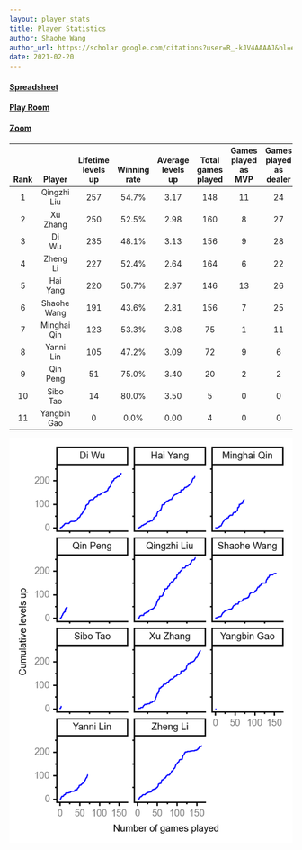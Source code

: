 ```yaml
---
layout: player_stats
title: Player Statistics
author: Shaohe Wang
author_url: https://scholar.google.com/citations?user=R_-kJV4AAAAJ&hl=en
date: 2021-02-20
---
```


#### [Spreadsheet](https://docs.google.com/spreadsheets/d/1So3PBr9gV3I0LzApZOgJlQew2QjM1wAiWhR50rAnHRg/edit#gid=2137801449)
#### [Play Room](https://playingcards.io/a3775q)
#### [Zoom](https://ucsf.zoom.us/j/91360570376?pwd=SmN6aFNPY3UzdEp3M0tmQ1ViUkdQUT09)

<div class="table-wrapper" markdown="block">

| <br><br><br>Rank | <br><br><br>Player | <br> Lifetime <br> levels <br> up | <br><br> Winning <br> rate | <br> Average <br> levels <br> up | <br> Total <br> games <br> played | Games <br> played <br> as <br> MVP | Games <br> played <br> as <br> dealer | N_games <br> short <br> staffed <br> as dealer | Winning <br> rate <br> as <br> dealer |
|:---:|:---:|:---:|:---:|:---:|:---:|:---:|:---:|:---:|:---:|
| 1 | Qingzhi <br> Liu | 257 | 54.7% | 3.17 | 148 | 11 | 24 | 3 | 54.2% |
| 2 | Xu <br> Zhang | 250 | 52.5% | 2.98 | 160 | 8 | 27 | 0 | 51.9% |
| 3 | Di <br> Wu | 235 | 48.1% | 3.13 | 156 | 9 | 28 | 0 | 39.3% |
| 4 | Zheng <br> Li | 227 | 52.4% | 2.64 | 164 | 6 | 22 | 0 | 54.5% |
| 5 | Hai <br> Yang | 220 | 50.7% | 2.97 | 146 | 13 | 26 | 1 | 53.8% |
| 6 | Shaohe <br> Wang | 191 | 43.6% | 2.81 | 156 | 7 | 25 | 2 | 36.0% |
| 7 | Minghai <br> Qin | 123 | 53.3% | 3.08 | 75 | 1 | 11 | 1 | 72.7% |
| 8 | Yanni <br> Lin | 105 | 47.2% | 3.09 | 72 | 9 | 6 | 2 | 33.3% |
| 9 | Qin <br> Peng | 51 | 75.0% | 3.40 | 20 | 2 | 2 | 0 | 100.0% |
| 10 | Sibo <br> Tao | 14 | 80.0% | 3.50 | 5 | 0 | 0 | 0 | 0.0% |
| 11 | Yangbin <br> Gao | 0 | 0.0% | 0.00 | 4 | 0 | 0 | 0 | 0.0% |

</div>

<img src="/assets/images/player_history_plot.png" alt="Plot of player level history" />
